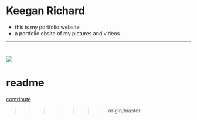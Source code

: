 
# Keegan Richard 

- this is my portfolio website
- a portfolio ebsite of my pictures and videos

---


![](https://keeganrichard.github.io/images/me-camera.JPG)
=======
# readme

[contribute](https://github.com/levindixon/readme)
>>>>>>> origin/master
